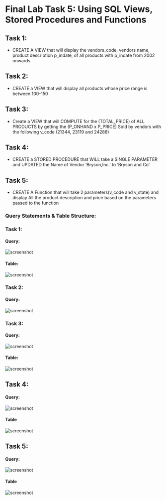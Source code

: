 # Final Lab Task 5:  Using SQL Views, Stored Procedures and Functions
## Task 1:
- CREATE A VIEW that will display the vendors_code, vendors name, product description p_indate, of all products with p_indate from 2002 onwards
## Task 2:
- CREATE a VIEW that will display all products whose price range is between 100-150
## Task 3:
- Create a VIEW that will COMPUTE for the (TOTAL_PRICE) of ALL PRODUCTS by getting the (P_ONHAND x P_PRICE) Sold by vendors with the following v_code (21344, 23119 and 24288)
## Task 4:
- CREATE a STORED PROCEDURE that WILL take a SINGLE PARAMETER and UPDATED the Name of Vendor ‘Bryson,Inc.’ to ‘Bryson and Co’.
## Task 5:
- CREATE A Function that will take 2 parameters(v_code and v_state) and display All the product description and price based on the parameters passed to the function

### Query Statements & Table Structure:
### Task 1:
#### Query:
![screenshot]()
#### Table:
![screenshot]()
### Task 2:
#### Query:
![screenshot]()
### Task 3:
#### Query:
![screenshot]()
#### Table:
![screenshot]()
## Task 4:
#### Query:
![screenshot]()
#### Table
![screenshot]()
## Task 5:
#### Query:
![screenshot]()
#### Table
![screenshot]()

